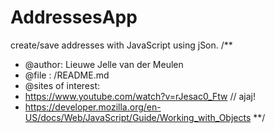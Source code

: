 # AddressesApp
create/save addresses with JavaScript using jSon.
/**
 * @author: Lieuwe Jelle van der Meulen
 * @file  : /README.md
 * @sites of interest:
 * https://www.youtube.com/watch?v=rJesac0_Ftw // ajaj!
 * https://developer.mozilla.org/en-US/docs/Web/JavaScript/Guide/Working_with_Objects
 **/
